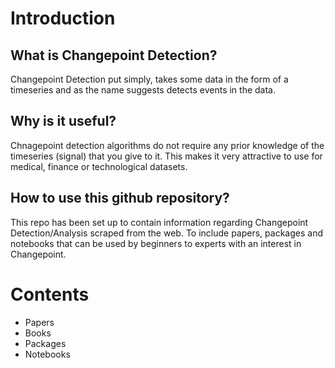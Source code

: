# Introduction


## What is Changepoint Detection?

Changepoint Detection put simply, takes some data in the form of a timeseries and as the name suggests detects events in the data.

## Why is it useful?

Chnagepoint detection algorithms do not require any prior knowledge of the timeseries (signal) that you give to it.  This makes it very attractive to use for medical, finance or technological datasets.

## How to use this github repository?

This repo has been set up to contain information regarding Changepoint Detection/Analysis scraped from the web. To include papers, packages and notebooks that can be used by beginners to experts with an interest in Changepoint.


# Contents


-  Papers
-  Books
-  Packages
-  Notebooks
